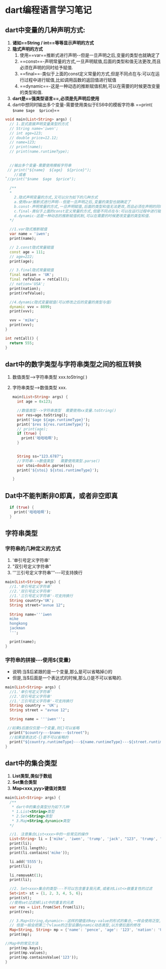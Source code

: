 # dart编程语言学习笔记

## dart中变量的几种声明方式:

1. **诸如==String / int==等等显示声明的方式**
2. **隐式声明的方式**
   1. 使用==var==推断式进行声明--但是一旦声明之后,变量的类型也就确定了
   2. ==const==-声明常量的方式,一旦声明赋值,后面的类型和值无法更改,而且必须在声明的同时给予赋值.
   3. ==final==-类似于上面的const定义常量的方式,但是不同点在与:可以在运行过程中进行赋值,比如调用函数的返回值进行赋值
   4. ==dynamic==-这是一种动态的推断赋值机制,可以在需要的时候更改变量的类型和值.
3. **dart是==强类型语言==,必须是先声明后使用**
4. dart中想同时输出多个变量-需要使用类似于ES6中的模板字符串 ==print(` $name $age  $price`)==

```dart
void main(List<String> args) {
  // 1.显式直接声明变量类型的方式
  // String name='iwen';
  // int age=123;
  // double price=12.12;
  // name=123;
  // print(name);
  // print(name.runtimeType);
    
    
  //输出多个变量-需要使用模板字符串
 // print("${name}  ${age}  ${price}");
    //或者
`//print("$name  $age  $price");

  /**
  * 
    2.隐式声明变量的方式,又可以分为如下的几种方式
    a.使用var推断式进行声明--但是一旦声明之后,变量的类型也就确定了
    b.const-声明常量的方式,一旦声明赋值,后面的类型和值无法更改,而且必须在声明的同时给予赋值.
    c.final-类似于上面的const定义常量的方式,但是不同点在与:可以在运行过程中进行赋值,比如调用函数的返回值进行赋值
    d.dynamic-这是一种动态的推断赋值机制,可以在需要的时候更改变量的类型和值.
  */

  //1.var隐式推断赋值
  var name = 'iwen';
  print(name);

  // 2.const隐式常量赋值
  const age = 111;
  // age=222;
  print(age);

  // 3.final隐式常量赋值
  final nation = 'UK';
  final refValue = retCall();
  // nation='USA';
  print(nation);
  print(refValue);

  //4.dynamic隐式变量赋值(可以修改之后的变量的类型与值)
  dynamic vvv = 8899;
  print(vvv);

  vvv = 'mike';
  print(vvv);
}

int retCall() {
  return 555;
}

```

## dart中的数字类型与字符串类型之间的相互转换

1. 数值类型-->字符串类型 xxx.toString( )

2. 字符串类型-->数值类型 xxx.

   ```dart
   main(List<String> args) {
     int age = 0x123;
   
     //数值类型-->字符串类型  需要使用xx变量.toString()
     var res=age.toString();
     print('$age ${age.runtimeType}');
     print('$res ${res.runtimeType}');
     // print(age);
     if (true) {
       print('哈哈哈啊');
     }
   
     
     String ss="123.6787";
     //字符串-->数值类型   需要使用类型.parse()
     var stoi=double.parse(ss);
     print('${stoi} ${stoi.runtimeType}');
   
   }
   
   ```

## Dat中不能判断非0即真，或者非空即真

```dart
  if (true) {
    print('哈哈哈啊');
  }
```

## 字符串类型

### 字符串的几种定义的方式

1.  '单引号定义字符串'
2. "双引号定义字符串"
3. '''三引号定义字符串'''---可支持换行

```dart
main(List<String> args) {
  //1.'单引号定义字符串'
  //2.'双引号定义字符串'
  //1.'三引号定义字符串'-可支持换行
  String country='UK';
  String street="avnue 12";
  
  String name='''iwen
  mike
  hongkong
  jackman
  ''';

  print(name);
}
```

### 字符串的拼接---使用${变量}

* 说明:当$后紧跟的是一个变量,那么是可以省略掉{}的
* 但是,当$后面是一个表达式的时候,那么{}是不可以省略的.

```dart
main(List<String> args) {
  //1.'单引号定义字符串'
  //2.'双引号定义字符串'
  //1.'三引号定义字符串'-可支持换行
  String country = 'UK';
  String street = "avnue 12";

  String name = '''iwen''';

 //如果$后面仅仅是一个变量,则{}可以省略
  print("$country---$name---$street");
  //如果是表达式-{}是不可以省略的
  print("${country.runtimeType}---${name.runtimeType}---${street.runtimeType}");
}

```

## dart中的集合类型

1. **List<xxx>类型,类似于数组**
2. **Set<xxx>集合类型**
3. **Map<xxx,yyy>键值对类型**

```dart
main(List<String> args) {
  /**
   * dart中的集合类型分为如下几种
   * 1.List<String>类型
   * 2.Set<String>类型
   * 3.Map<String,dynamic>类型
  */

  //1. 注意集合List<xxx>中的一些常见的操作
  List<String> li = ['mike', 'iwen', 'trump', 'jack', "123", 'trump', "123"];
  print(li);
  print(li.length);
  print(li.contains('mike'));

  li.add('5555');
  print(li);

  li.removeAt(1);
  print(li);

  //2. Set<xxx>集合的类型---不可以包含重复我元素,或者对List<>做重复性的过滤
  Set<int> st = {1, 2, 3, 4, 5, 6};
  print(st);
  //使用set过滤掉list中的重复的元素
  var res = List.from(Set.from(li));
  print(res);

  // 3.Map<String,dynamic>--这样的键值对key-value的形式的集合,一样会使用泛型,
  // 但是一般会把第二个vlaue的泛型设置dynamic动态类型,以方便后面的修改
  Map<String, String> mp = {'name': 'pence', 'age': '123', 'nation': 'UK'};
  print(mp);

//Map中的常见方法
  print(mp.keys);
  print(mp.values);
  print(mp.containsValue('123'));
}

```

